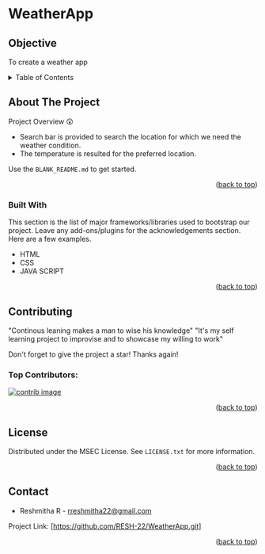 # WeatherApp

<!-- OBJECTIVE -->
## Objective
To create a weather app

<!-- TABLE OF CONTENTS -->
<details>
  <summary>Table of Contents</summary>
  <ol>
    <li><a href="#about-the-project">About The Project</a> </li>
    <li><a href="#built-with">Built With</a></li>
    <li><a href="#contributing">Contributing</a></li>
    <li><a href="#license">License</a></li>
    <li><a href="#contact">Contact</a></li>
  </ol>
</details>


<!-- ABOUT THE PROJECT -->
## About The Project


Project Overview 😲

* Search bar is provided to search the location for which we need the weather condition.
* The temperature is resulted for the preferred location.

Use the `BLANK_README.md` to get started.

<p align="right">(<a href="#readme-top">back to top</a>)</p>

### Built With

This section is the list of major frameworks/libraries used to bootstrap our project. Leave any add-ons/plugins for the acknowledgements section. Here are a few examples.

* HTML
* CSS
* JAVA SCRIPT

<p align="right">(<a href="#readme-top">back to top</a>)</p>

<!-- CONTRIBUTING -->
## Contributing

"Continous leaning makes a man to wise his knowledge"
"It's my self learning project to improvise and to showcase my willing to work"

Don't forget to give the project a star! Thanks again!


### Top Contributors:

<a href="#">
  <img src="r.avif" alt="contrib image" />
</a>

<p align="right">(<a href="#readme-top">back to top</a>)</p>



<!-- LICENSE -->
## License

Distributed under the MSEC License. See `LICENSE.txt` for more information.

<p align="right">(<a href="#readme-top">back to top</a>)</p>



<!-- CONTACT -->
## Contact

* Reshmitha R - rreshmitha22@gmail.com


Project Link: [https://github.com/RESH-22/WeatherApp.git]

<p align="right">(<a href="#readme-top">back to top</a>)</p>







